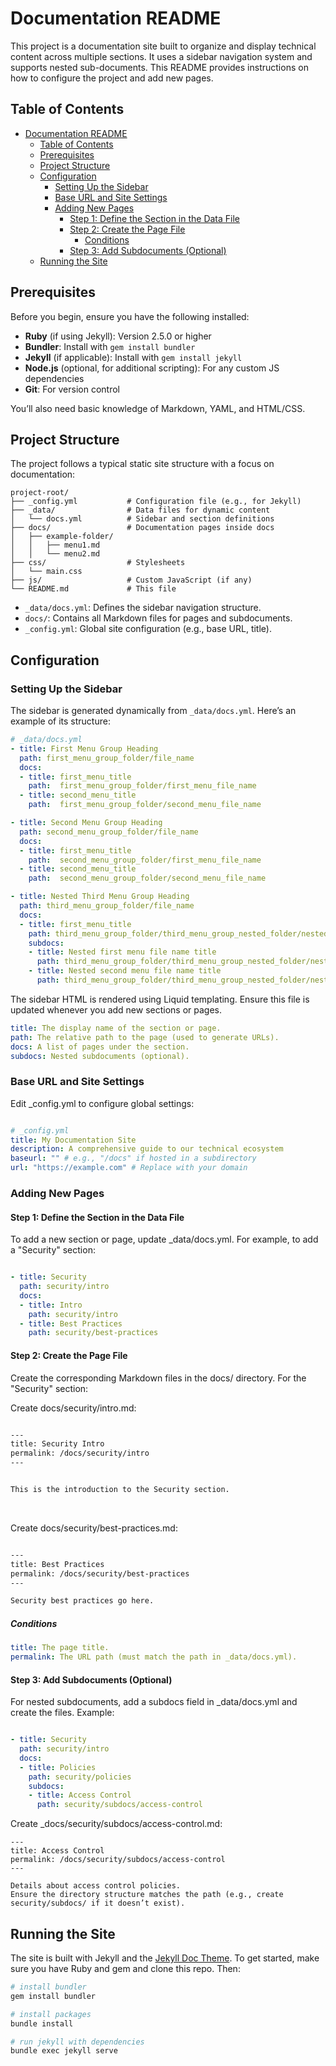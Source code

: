 # Documentation README

This project is a documentation site built to organize and display technical content across multiple sections. It uses a sidebar navigation system and supports nested sub-documents. This README provides instructions on how to configure the project and add new pages.

## Table of Contents
- [Documentation README](#documentation-readme)
  - [Table of Contents](#table-of-contents)
  - [Prerequisites](#prerequisites)
  - [Project Structure](#project-structure)
  - [Configuration](#configuration)
    - [Setting Up the Sidebar](#setting-up-the-sidebar)
    - [Base URL and Site Settings](#base-url-and-site-settings)
    - [Adding New Pages](#adding-new-pages)
      - [Step 1: Define the Section in the Data File](#step-1-define-the-section-in-the-data-file)
      - [Step 2: Create the Page File](#step-2-create-the-page-file)
        - [Conditions](#conditions)
      - [Step 3: Add Subdocuments (Optional)](#step-3-add-subdocuments-optional)
  - [Running the Site](#running-the-site)

## Prerequisites

Before you begin, ensure you have the following installed:

- **Ruby** (if using Jekyll): Version 2.5.0 or higher
- **Bundler**: Install with `gem install bundler`
- **Jekyll** (if applicable): Install with `gem install jekyll`
- **Node.js** (optional, for additional scripting): For any custom JS dependencies
- **Git**: For version control

You’ll also need basic knowledge of Markdown, YAML, and HTML/CSS.

## Project Structure

The project follows a typical static site structure with a focus on documentation:

```
project-root/
├── _config.yml           # Configuration file (e.g., for Jekyll)
├── _data/                # Data files for dynamic content
│   └── docs.yml          # Sidebar and section definitions
├── docs/                 # Documentation pages inside docs
│   ├── example-folder/
│   │   ├── menu1.md
│   │   └── menu2.md
├── css/                  # Stylesheets
│   └── main.css
├── js/                   # Custom JavaScript (if any)
└── README.md             # This file
```

- `_data/docs.yml`: Defines the sidebar navigation structure.
- `docs/`: Contains all Markdown files for pages and subdocuments.
- `_config.yml`: Global site configuration (e.g., base URL, title).

## Configuration

### Setting Up the Sidebar

The sidebar is generated dynamically from `_data/docs.yml`. Here’s an example of its structure:

```yaml
# _data/docs.yml
- title: First Menu Group Heading
  path: first_menu_group_folder/file_name
  docs:
  - title: first_menu_title
    path:  first_menu_group_folder/first_menu_file_name
  - title: second_menu_title
    path:  first_menu_group_folder/second_menu_file_name

- title: Second Menu Group Heading
  path: second_menu_group_folder/file_name
  docs:
  - title: first_menu_title
    path:  second_menu_group_folder/first_menu_file_name
  - title: second_menu_title
    path:  second_menu_group_folder/second_menu_file_name

- title: Nested Third Menu Group Heading
  path: third_menu_group_folder/file_name
  docs:
  - title: first_menu_title
    path: third_menu_group_folder/third_menu_group_nested_folder/nested_first_menu_file_name
    subdocs:
    - title: Nested first menu file name title
      path: third_menu_group_folder/third_menu_group_nested_folder/nested_first_menu_file_name
    - title: Nested second menu file name title
      path: third_menu_group_folder/third_menu_group_nested_folder/nested_second_menu_file_name
```

The sidebar HTML is rendered using Liquid templating. Ensure this file is updated whenever you add new sections or pages.

```yaml
title: The display name of the section or page.
path: The relative path to the page (used to generate URLs).
docs: A list of pages under the section.
subdocs: Nested subdocuments (optional).
```


### Base URL and Site Settings

Edit _config.yml to configure global settings:
```yaml

# _config.yml
title: My Documentation Site
description: A comprehensive guide to our technical ecosystem
baseurl: "" # e.g., "/docs" if hosted in a subdirectory
url: "https://example.com" # Replace with your domain
```


### Adding New Pages

#### Step 1: Define the Section in the Data File
To add a new section or page, update _data/docs.yml. For example, to add a "Security" section:

```yaml

- title: Security
  path: security/intro
  docs:
  - title: Intro
    path: security/intro
  - title: Best Practices
    path: security/best-practices
```

#### Step 2: Create the Page File
Create the corresponding Markdown files in the docs/ directory. For the "Security" section:

Create docs/security/intro.md:
```markdown

---
title: Security Intro
permalink: /docs/security/intro
---


This is the introduction to the Security section.

```
<br>

Create docs/security/best-practices.md:
```markdown

---
title: Best Practices
permalink: /docs/security/best-practices
---

Security best practices go here.
```

##### Conditions
```yaml
title: The page title.
permalink: The URL path (must match the path in _data/docs.yml).
```

####  Step 3: Add Subdocuments (Optional)
For nested subdocuments, add a subdocs field in _data/docs.yml and create the files. Example:

```yaml

- title: Security
  path: security/intro
  docs:
  - title: Policies
    path: security/policies
    subdocs:
    - title: Access Control
      path: security/subdocs/access-control

```
Create _docs/security/subdocs/access-control.md:


```
---
title: Access Control
permalink: /docs/security/subdocs/access-control
---

Details about access control policies.
Ensure the directory structure matches the path (e.g., create security/subdocs/ if it doesn’t exist).

```

## Running the Site

The site is built with Jekyll and the [Jekyll Doc Theme](https://github.com/aksakalli/jekyll-doc-theme). To get started, make sure you have Ruby and gem and clone this repo. Then:

```bash
# install bundler
gem install bundler

# install packages
bundle install

# run jekyll with dependencies
bundle exec jekyll serve
```

